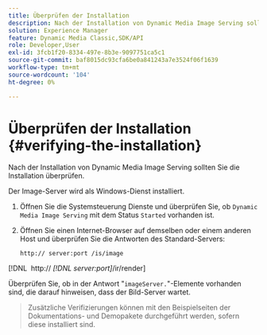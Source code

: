 ```yaml
---
title: Überprüfen der Installation
description: Nach der Installation von Dynamic Media Image Serving sollten Sie die Installation überprüfen.
solution: Experience Manager
feature: Dynamic Media Classic,SDK/API
role: Developer,User
exl-id: 3fcb1f20-8334-497e-8b3e-9097751ca5c1
source-git-commit: baf8015dc93cfa6be0a841243a7e3524f06f1639
workflow-type: tm+mt
source-wordcount: '104'
ht-degree: 0%

---
```


# Überprüfen der Installation {#verifying-the-installation}

Nach der Installation von Dynamic Media Image Serving sollten Sie die Installation überprüfen.

Der Image-Server wird als Windows-Dienst installiert.

1. Öffnen Sie die Systemsteuerung Dienste und überprüfen Sie, ob `Dynamic Media Image Serving` mit dem Status `Started` vorhanden ist.
1. Öffnen Sie einen Internet-Browser auf demselben oder einem anderen Host und überprüfen Sie die Antworten des Standard-Servers:

   `http:// server:port /is/image`

[!DNL &#x200B; http:// *[!DNL server:port]*/ir/render]

Überprüfen Sie, ob in der Antwort &quot;`imageServer.`&quot;-Elemente vorhanden sind, die darauf hinweisen, dass der Bild-Server wartet.

>Zusätzliche Verifizierungen können mit den Beispielseiten der Dokumentations- und Demopakete durchgeführt werden, sofern diese installiert sind.
